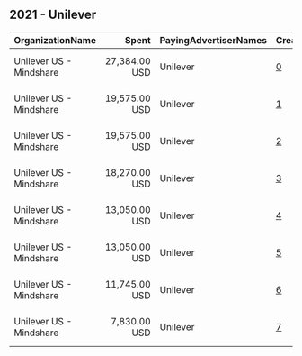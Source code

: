## 2021 - Unilever 
|OrganizationName|Spent|PayingAdvertiserNames|CreativeUrls|Impressions|Genders|AgeBrackets|CountryCodes|BillingAddresses|CandidateBallotInformation|
|:---|---:|:---|:---|---:|:---|:---|:---|:---|:---|
|Unilever US - Mindshare|27,384.00 USD|Unilever|[0](https://www.snap.com/political-ads/asset/590f0a1ff9c6d776c6c5e03166bae3fb57bdba6a5cf2529e22724ca1d683f7b8?mediaType=mp4)|2,578,843||18-34|united states|"PO Box 4614 GCS,New York,10163,US"||
|Unilever US - Mindshare|19,575.00 USD|Unilever|[1](https://www.snap.com/political-ads/asset/590f0a1ff9c6d776c6c5e03166bae3fb57bdba6a5cf2529e22724ca1d683f7b8?mediaType=mp4)|1,848,303||18-34|united states|"PO Box 4614 GCS,New York,10163,US"||
|Unilever US - Mindshare|19,575.00 USD|Unilever|[2](https://www.snap.com/political-ads/asset/590f0a1ff9c6d776c6c5e03166bae3fb57bdba6a5cf2529e22724ca1d683f7b8?mediaType=mp4)|3,324,623||18-34|united states|"PO Box 4614 GCS,New York,10163,US"||
|Unilever US - Mindshare|18,270.00 USD|Unilever|[3](https://www.snap.com/political-ads/asset/590f0a1ff9c6d776c6c5e03166bae3fb57bdba6a5cf2529e22724ca1d683f7b8?mediaType=mp4)|1,718,051||18-34|united states|"PO Box 4614 GCS,New York,10163,US"||
|Unilever US - Mindshare|13,050.00 USD|Unilever|[4](https://www.snap.com/political-ads/asset/590f0a1ff9c6d776c6c5e03166bae3fb57bdba6a5cf2529e22724ca1d683f7b8?mediaType=mp4)|2,347,945||18-34|united states|"PO Box 4614 GCS,New York,10163,US"||
|Unilever US - Mindshare|13,050.00 USD|Unilever|[5](https://www.snap.com/political-ads/asset/590f0a1ff9c6d776c6c5e03166bae3fb57bdba6a5cf2529e22724ca1d683f7b8?mediaType=mp4)|1,227,693||18-34|united states|"PO Box 4614 GCS,New York,10163,US"||
|Unilever US - Mindshare|11,745.00 USD|Unilever|[6](https://www.snap.com/political-ads/asset/590f0a1ff9c6d776c6c5e03166bae3fb57bdba6a5cf2529e22724ca1d683f7b8?mediaType=mp4)|2,233,623||18-34|united states|"PO Box 4614 GCS,New York,10163,US"||
|Unilever US - Mindshare|7,830.00 USD|Unilever|[7](https://www.snap.com/political-ads/asset/590f0a1ff9c6d776c6c5e03166bae3fb57bdba6a5cf2529e22724ca1d683f7b8?mediaType=mp4)|1,462,935||18-34|united states|"PO Box 4614 GCS,New York,10163,US"||
